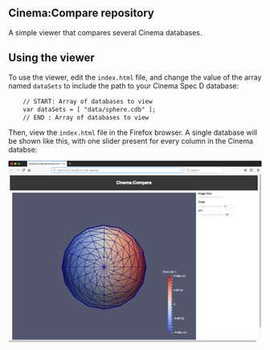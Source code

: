 ## Cinema:Compare repository 

A simple viewer that compares several Cinema databases.

## Using the viewer

To use the viewer, edit the `index.html` file, and change the value of the array named `dataSets` to include the path to your Cinema Spec D database:


```
    // START: Array of databases to view
    var dataSets = [ "data/sphere.cdb" ];
    // END : Array of databases to view
```   			

Then, view the `index.html` file in the Firefox browser. A single database will be shown like this, with one slider present for every column in the Cinema databse:

![single viewer](doc/img/single.png)



